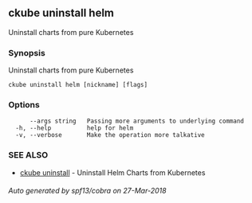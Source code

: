 ## ckube uninstall helm

Uninstall charts from pure Kubernetes

### Synopsis

Uninstall charts from pure Kubernetes

```
ckube uninstall helm [nickname] [flags]
```

### Options

```
      --args string   Passing more arguments to underlying command
  -h, --help          help for helm
  -v, --verbose       Make the operation more talkative
```

### SEE ALSO

* [ckube uninstall](ckube_uninstall.md)	 - Uninstall Helm Charts from Kubernetes

###### Auto generated by spf13/cobra on 27-Mar-2018
